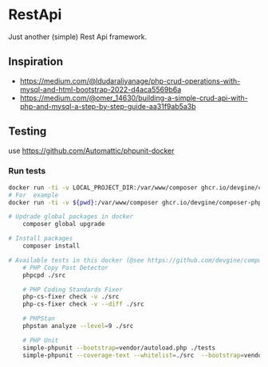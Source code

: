 # RestApi
Just another (simple) Rest Api framework.

## Inspiration
- https://medium.com/@ldudaraliyanage/php-crud-operations-with-mysql-and-html-bootstrap-2022-d4aca5569b6a  
- https://medium.com/@omer_14630/building-a-simple-crud-api-with-php-and-mysql-a-step-by-step-guide-aa31f9ab5a3b

## Testing
use https://github.com/Automattic/phpunit-docker

### Run tests
```bash
docker run -ti -v LOCAL_PROJECT_DIR:/var/www/composer ghcr.io/devgine/composer-php:latest sh
# For  example
docker run -ti -v ${pwd}:/var/www/composer ghcr.io/devgine/composer-php:v2-php7.4-alpine sh

# Updrade global packages in docker
    composer global upgrade

# Install packages
    composer install

# Available tests in this docker (@see https://github.com/devgine/composer-php) 
    # PHP Copy Past Detector
    phpcpd ./src

    # PHP Coding Standards Fixer
    php-cs-fixer check -v ./src
    php-cs-fixer check -v --diff ./src

    # PHPStan
    phpstan analyze --level=9 ./src

    # PHP Unit
    simple-phpunit --bootstrap=vendor/autoload.php ./tests
    simple-phpunit --coverage-text --whitelist=./src  --bootstrap=vendor/autoload.php ./tests
```
